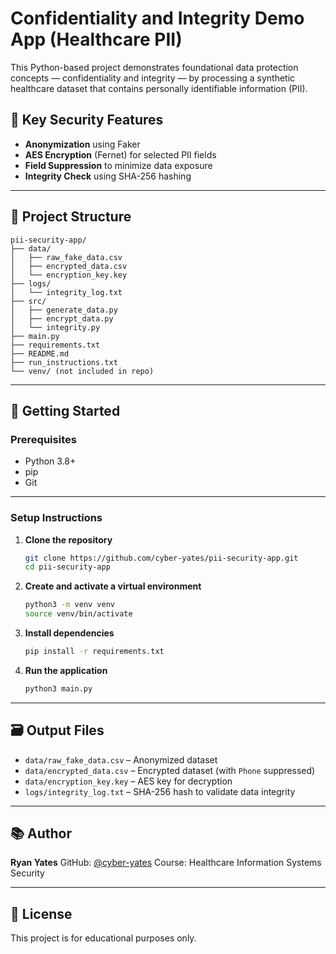 # Confidentiality and Integrity Demo App (Healthcare PII)

This Python-based project demonstrates foundational data protection concepts — confidentiality and integrity — by processing a synthetic healthcare dataset that contains personally identifiable information (PII).

## 🔐 Key Security Features

* **Anonymization** using Faker
* **AES Encryption** (Fernet) for selected PII fields
* **Field Suppression** to minimize data exposure
* **Integrity Check** using SHA-256 hashing

---

## 📁 Project Structure

```
pii-security-app/
├── data/
│   ├── raw_fake_data.csv
│   ├── encrypted_data.csv
│   └── encryption_key.key
├── logs/
│   └── integrity_log.txt
├── src/
│   ├── generate_data.py
│   ├── encrypt_data.py
│   └── integrity.py
├── main.py
├── requirements.txt
├── README.md
├── run_instructions.txt
└── venv/ (not included in repo)
```

---

## 🚀 Getting Started

### Prerequisites

* Python 3.8+
* pip
* Git

---

### Setup Instructions

1. **Clone the repository**

   ```bash
   git clone https://github.com/cyber-yates/pii-security-app.git
   cd pii-security-app
   ```

2. **Create and activate a virtual environment**

   ```bash
   python3 -m venv venv
   source venv/bin/activate
   ```

3. **Install dependencies**

   ```bash
   pip install -r requirements.txt
   ```

4. **Run the application**

   ```bash
   python3 main.py
   ```

---

## 🗃️ Output Files

* `data/raw_fake_data.csv` – Anonymized dataset
* `data/encrypted_data.csv` – Encrypted dataset (with `Phone` suppressed)
* `data/encryption_key.key` – AES key for decryption
* `logs/integrity_log.txt` – SHA-256 hash to validate data integrity

---

## 📚 Author

**Ryan Yates**
GitHub: [@cyber-yates](https://github.com/cyber-yates)
Course: Healthcare Information Systems Security

---

## 📄 License

This project is for educational purposes only.
